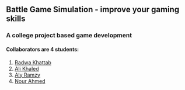 ## Battle Game Simulation - improve your gaming skills 
### A college project based game development 
#### Collaborators are 4 students:
  1. [Radwa Khattab](https://github.com/RadwaSK)
  2. [Ali Khaled](https://github.com/Alii-Khaled)
  3. [Aly Ramzy](https://github.com/AlyRamzy)
  4. [Nour Ahmed](https://github.com/NourAhmedM)
